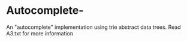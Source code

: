 # Autocomplete-
An "autocomplete" implementation using trie abstract data trees. Read A3.txt for more information
